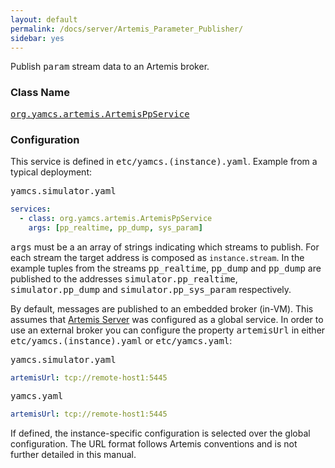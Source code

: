 ```yaml
---
layout: default
permalink: /docs/server/Artemis_Parameter_Publisher/
sidebar: yes
---
```


Publish <tt>param</tt> stream data to an Artemis broker.

### Class Name
[<tt>org.yamcs.artemis.ArtemisPpService</tt>](https://www.yamcs.org/yamcs/javadoc/index.html?org/yamcs/artemis/ArtemisPpService.html)

### Configuration

This service is defined in <tt>etc/yamcs.(instance).yaml</tt>. Example from a typical deployment:

<pre class="r header">yamcs.simulator.yaml</pre>
```yaml
services:
  - class: org.yamcs.artemis.ArtemisPpService
    args: [pp_realtime, pp_dump, sys_param]
```

<tt>args</tt> must be a an array of strings indicating which streams to publish. For each stream the target address is composed as `instance.stream`. In the example tuples from the streams <tt>pp_realtime</tt>, <tt>pp_dump</tt> and <tt>pp_dump</tt> are published to the addresses <tt>simulator.pp_realtime</tt>, <tt>simulator.pp_dump</tt> and <tt>simulator.pp_sys_param</tt> respectively.

By default, messages are published to an embedded broker (in-VM). This assumes that [Artemis Server](../Artemis_Server/) was configured as a global service. In order to use an external broker you can configure the property <tt>artemisUrl</tt> in either <tt>etc/yamcs.(instance).yaml</tt> or <tt>etc/yamcs.yaml</tt>:

<pre class="r header">yamcs.simulator.yaml</pre>
```yaml
artemisUrl: tcp://remote-host1:5445
```

<pre class="r header">yamcs.yaml</pre>
```yaml
artemisUrl: tcp://remote-host1:5445
```

If defined, the instance-specific configuration is selected over the global configuration. The URL format follows Artemis conventions and is not further detailed in this manual.
